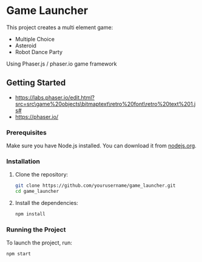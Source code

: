 # Game Launcher

This project creates a multi element game:
 - Multiple Choice
 - Asteroid
 - Robot Dance Party

Using Phaser.js / phaser.io game framework

## Getting Started
- https://labs.phaser.io/edit.html?src=src\game%20objects\bitmaptext\retro%20font\retro%20text%201.js#
- https://phaser.io/

### Prerequisites

Make sure you have Node.js installed. You can download it from [nodejs.org](https://nodejs.org/).

### Installation

1. Clone the repository:
    ```sh
    git clone https://github.com/yourusername/game_launcher.git
    cd game_launcher
    ```

2. Install the dependencies:
    ```sh
    npm install
    ```

### Running the Project

To launch the project, run:
```sh
npm start